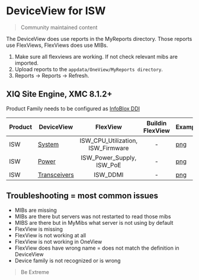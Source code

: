 # DeviceView for ISW
>Community maintained content

The DeviceView does use reports in the MyReports directory. Those reports use FlexViews, FlexViews does use MIBs.

1. Make sure all flexviews are working. If not check relevant mibs are imported.
2. Upload reports to the `appdata/OneView/MyReports directory`.
3. Reports -> Reports -> Refresh.

## XIQ Site Engine, XMC 8.1.2+

Product Family needs to be configured as [InfoBlox DDI](sample/VendorProfile-InfoBlox.png?raw=true)

| Product  | DeviceView   | FlexView   | Buildin FlexView | Example   |
| -------- | ------------ |:----------:|:----------------:| --------- |
| ISW |[System](xml/DeviceViewISWSystem.xml?raw=true)|ISW_CPU_Utilization, ISW_Firmware| - |[png](sample/DeviceViewISWSystem.png?raw=true)|
| ISW |[Power](xml/DeviceViewISWPower.xml?raw=true)|ISW_Power_Supply, ISW_PoE| - |[png](sample/DeviceViewISWPower.png?raw=true)|
| ISW |[Transceivers](xml/DeviceViewISWDDMI.xml?raw=true)|ISW_DDMI| - |[png](sample/DeviceViewISWDDMI.png?raw=true)|

## Troubleshooting = most common issues
* MIBs are missing
* MIBs are there but servers was not restarted to read those mibs
* MIBS are there but in MyMibs what server is not using by default
* FlexView is missing
* FlexView is not working at all
* FlexView is not working in OneView 
* FlexView does have wrong name = does not match the definition in DeviceView
* Device family is not recognized or is wrong

>Be Extreme